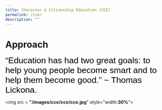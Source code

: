 ```yaml
---
title: Character & Citizenship Education (CCE)
permalink: /cce/
description: ""
---
```

# Approach
<span style="font-size:20.0pt;font-family:&quot;Arial&quot;,sans-serif;mso-fareast-font-family:&quot;Times New Roman&quot;;color:black">“Education has had two great goals: to help young people become smart and to help them become good.” ~ Thomas Lickona.</span>

<img src = **"/images/cce/cce/cce.jpg**" style="width:**30%**">